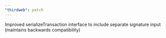```yaml
---
"thirdweb": patch
---
```


Improved serializeTransaction interface to include separate signature input (maintains backwards compatibility)
